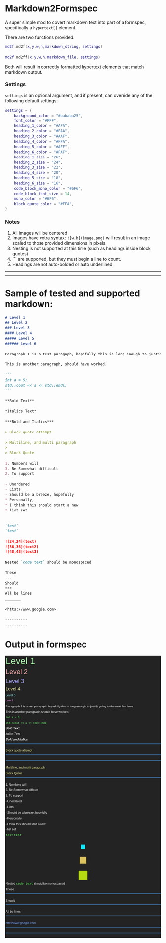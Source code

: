 # Markdown2Formspec

A super simple mod to covert markdown text into part of a formspec, specifically a `hypertext[]` element.

There are two functions provided:

```lua
md2f.md2f(x,y,w,h,markdown_string, settings)

md2f.md2ff(x,y,w,h,markdown_file, settings)
```

Both will result in correctly formatted hypertext elements that match markdown output.

### Settings

`settings` is an optional argument, and if present, can override any of the following default settings:

```lua
settings = {
    background_color = "#bababa25",
    font_color = "#FFF",
    heading_1_color = "#AFA",
    heading_2_color = "#FAA",
    heading_3_color = "#AAF",
    heading_4_color = "#FFA",
    heading_5_color = "#AFF",
    heading_6_color = "#FAF",
    heading_1_size = "26",
    heading_2_size = "24",
    heading_3_size = "22",
    heading_4_size = "20",
    heading_5_size = "18",
    heading_6_size = "16",
    code_block_mono_color = "#6F6",
    code_block_font_size = 14,
    mono_color = "#6F6",
    block_quote_color = "#FFA",
}
```

### Notes

1. All images will be centered
2. Images have extra syntax: `![w,h](image.png)` will result in an image scaled to those provided dimensions in pixels.
3. Nesting is not supported at this time (such as headings inside block quotes)
4. \`\`\` are supported, but they must begin a line to count.
5. Headings are not auto-bolded or auto underlined

-----------------------------------------
-----------------------------------------

# Sample of tested and supported markdown:
````markdown
# Level 1
## Level 2
### Level 3
#### Level 4
##### Level 5
###### Level 6

Paragraph 1 is a test paragaph, hopefully this is long enough to justify going to the next few lines.

This is another paragraph, should have worked.

```
int a = 5;
std::cout << a << std::endl;
```

**Bold Text**

*Italics Text*

***Bold and Italics***

> Block quote attempt

> Multiline, and multi paragraph
>
> Block Quote

1. Numbers will
3. Be Somewhat difficult
2. To support

- Unordered
- Lists
- Should be a breeze, hopefully
* Personally, 
* I think this should start a new 
* list set


`test`
`test`

![24,24](text)
![36,36](text2)
![48,48](text3)

Nested `code text` should be monospaced

These
--- 
Should
*** 
All be lines
_______

<htts://www.google.com>

----------
----------

````
# Output in formspec

![screenshot](screenshot.jpg)
